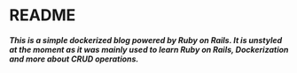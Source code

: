 # README

##### This is a simple dockerized blog powered by Ruby on Rails.  It is unstyled at the moment as it was mainly used to learn Ruby on Rails, Dockerization and more about CRUD operations.

